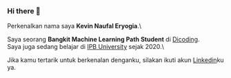 ### Hi there 👋

Perkenalkan nama saya **Kevin Naufal Eryogia**.\

Saya seorang **Bangkit Machine Learning Path Student** di [Dicoding](https://www.dicoding.com/).\
Saya juga sedang belajar di [IPB University](https://www.ipb.ac.id) sejak 2020.\

Jika kamu tertarik untuk berkenalan denganku, silakan ikuti akun [Linkedin](https://www.linkedin.com/in/kevineryogia/)ku ya.


